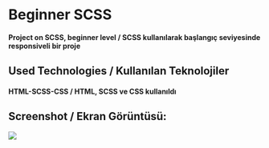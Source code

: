 <h1>Beginner SCSS</h1>
<h4> Project on SCSS, beginner level / SCSS kullanılarak başlangıç seviyesinde responsiveli bir proje </h4>


<h2>Used Technologies / Kullanılan Teknolojiler</h2>
<h4>HTML-SCSS-CSS / HTML, SCSS ve CSS kullanıldı</h4>

<h2>Screenshot / Ekran Görüntüsü:</h2>

 ![](Mark%C3%BCn.Scss.gif)
